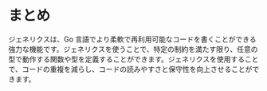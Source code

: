 # まとめ

ジェネリクスは、Go 言語でより柔軟で再利用可能なコードを書くことができる強力な機能です。ジェネリクスを使うことで、特定の制約を満たす限り、任意の型で動作する関数や型を定義することができます。ジェネリクスを使用することで、コードの重複を減らし、コードの読みやすさと保守性を向上させることができます。
